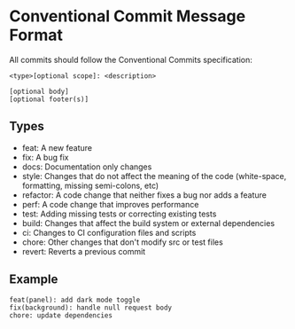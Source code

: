 # Conventional Commit Message Format

All commits should follow the Conventional Commits specification:

```
<type>[optional scope]: <description>

[optional body]
[optional footer(s)]
```

## Types

- feat: A new feature
- fix: A bug fix
- docs: Documentation only changes
- style: Changes that do not affect the meaning of the code (white-space, formatting, missing semi-colons, etc)
- refactor: A code change that neither fixes a bug nor adds a feature
- perf: A code change that improves performance
- test: Adding missing tests or correcting existing tests
- build: Changes that affect the build system or external dependencies
- ci: Changes to CI configuration files and scripts
- chore: Other changes that don't modify src or test files
- revert: Reverts a previous commit

## Example

```
feat(panel): add dark mode toggle
fix(background): handle null request body
chore: update dependencies
```
